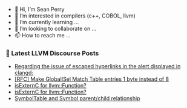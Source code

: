 - 👋 Hi, I’m Sean Perry
- 👀 I’m interested in compilers (c++, COBOL, llvm)
- 🌱 I’m currently learning ...
- 💞️ I’m looking to collaborate on ...
- 📫 How to reach me ...

<!---
s66perry/s66perry is a ✨ special ✨ repository because its `README.md` (this file) appears on your GitHub profile.
You can click the Preview link to take a look at your changes.
--->
### 📕 Latest LLVM Discourse Posts

<!-- DISCOURSE-LLVM:START -->
- [Regarding the issue of escaped hyperlinks in the alert displayed in clangd:](https://discourse.llvm.org/t/regarding-the-issue-of-escaped-hyperlinks-in-the-alert-displayed-in-clangd/75448#post_1)
- [[RFC] Make GlobalISel Match Table entries 1 byte instead of 8](https://discourse.llvm.org/t/rfc-make-globalisel-match-table-entries-1-byte-instead-of-8/75411#post_3)
- [isExternC for llvm::Function?](https://discourse.llvm.org/t/isexternc-for-llvm-function/75447#post_2)
- [isExternC for llvm::Function?](https://discourse.llvm.org/t/isexternc-for-llvm-function/75447#post_1)
- [SymbolTable and Symbol parent/child relationship](https://discourse.llvm.org/t/symboltable-and-symbol-parent-child-relationship/75446#post_1)
<!-- DISCOURSE-LLVM:END -->
